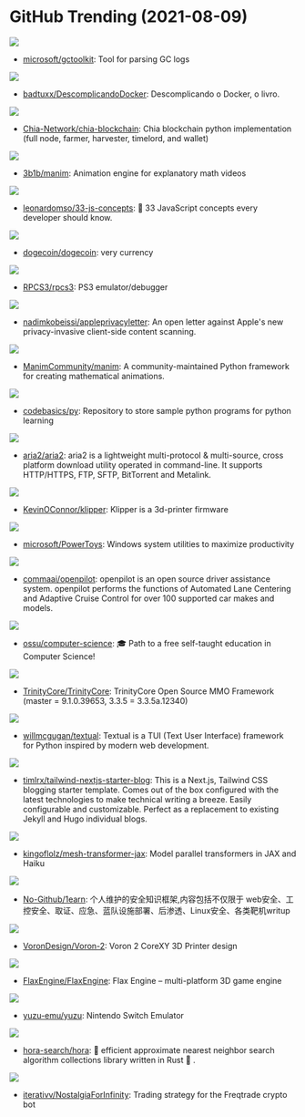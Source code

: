 # GitHub Trending (2021-08-09)

![](https://img.shields.io/badge/Java-New%20145-green?style=flat-square&logo=appveyor)
- [microsoft/gctoolkit](https://github.com/microsoft/gctoolkit): Tool for parsing GC logs

![](https://img.shields.io/badge/CSS-New%20278-green?style=flat-square&logo=appveyor)
- [badtuxx/DescomplicandoDocker](https://github.com/badtuxx/DescomplicandoDocker): Descomplicando o Docker, o livro.

![](https://img.shields.io/badge/Python-New%2022-green?style=flat-square&logo=appveyor)
- [Chia-Network/chia-blockchain](https://github.com/Chia-Network/chia-blockchain): Chia blockchain python implementation (full node, farmer, harvester, timelord, and wallet)

![](https://img.shields.io/badge/Python-New%2062-green?style=flat-square&logo=appveyor)
- [3b1b/manim](https://github.com/3b1b/manim): Animation engine for explanatory math videos

![](https://img.shields.io/badge/JavaScript-New%20204-green?style=flat-square&logo=appveyor)
- [leonardomso/33-js-concepts](https://github.com/leonardomso/33-js-concepts): 📜 33 JavaScript concepts every developer should know.

![](https://img.shields.io/badge/C%2B%2B-New%2028-green?style=flat-square&logo=appveyor)
- [dogecoin/dogecoin](https://github.com/dogecoin/dogecoin): very currency

![](https://img.shields.io/badge/C%2B%2B-New%20192-green?style=flat-square&logo=appveyor)
- [RPCS3/rpcs3](https://github.com/RPCS3/rpcs3): PS3 emulator/debugger

![](https://img.shields.io/badge/JavaScript-New%20170-green?style=flat-square&logo=appveyor)
- [nadimkobeissi/appleprivacyletter](https://github.com/nadimkobeissi/appleprivacyletter): An open letter against Apple's new privacy-invasive client-side content scanning.

![](https://img.shields.io/badge/Python-New%2044-green?style=flat-square&logo=appveyor)
- [ManimCommunity/manim](https://github.com/ManimCommunity/manim): A community-maintained Python framework for creating mathematical animations.

![](https://img.shields.io/badge/Jupyter%20Notebook-New%20168-green?style=flat-square&logo=appveyor)
- [codebasics/py](https://github.com/codebasics/py): Repository to store sample python programs for python learning

![](https://img.shields.io/badge/C%2B%2B-New%2039-green?style=flat-square&logo=appveyor)
- [aria2/aria2](https://github.com/aria2/aria2): aria2 is a lightweight multi-protocol & multi-source, cross platform download utility operated in command-line. It supports HTTP/HTTPS, FTP, SFTP, BitTorrent and Metalink.

![](https://img.shields.io/badge/C-New%2013-green?style=flat-square&logo=appveyor)
- [KevinOConnor/klipper](https://github.com/KevinOConnor/klipper): Klipper is a 3d-printer firmware

![](https://img.shields.io/badge/C%23-New%20234-green?style=flat-square&logo=appveyor)
- [microsoft/PowerToys](https://github.com/microsoft/PowerToys): Windows system utilities to maximize productivity

![](https://img.shields.io/badge/C%2B%2B-New%20233-green?style=flat-square&logo=appveyor)
- [commaai/openpilot](https://github.com/commaai/openpilot): openpilot is an open source driver assistance system. openpilot performs the functions of Automated Lane Centering and Adaptive Cruise Control for over 100 supported car makes and models.

![](https://img.shields.io/badge/none-New%2089-green?style=flat-square&logo=appveyor)
- [ossu/computer-science](https://github.com/ossu/computer-science): 🎓 Path to a free self-taught education in Computer Science!

![](https://img.shields.io/badge/C%2B%2B-New%2022-green?style=flat-square&logo=appveyor)
- [TrinityCore/TrinityCore](https://github.com/TrinityCore/TrinityCore): TrinityCore Open Source MMO Framework (master = 9.1.0.39653, 3.3.5 = 3.3.5a.12340)

![](https://img.shields.io/badge/Python-New%20714-green?style=flat-square&logo=appveyor)
- [willmcgugan/textual](https://github.com/willmcgugan/textual): Textual is a TUI (Text User Interface) framework for Python inspired by modern web development.

![](https://img.shields.io/badge/JavaScript-New%2070-green?style=flat-square&logo=appveyor)
- [timlrx/tailwind-nextjs-starter-blog](https://github.com/timlrx/tailwind-nextjs-starter-blog): This is a Next.js, Tailwind CSS blogging starter template. Comes out of the box configured with the latest technologies to make technical writing a breeze. Easily configurable and customizable. Perfect as a replacement to existing Jekyll and Hugo individual blogs.

![](https://img.shields.io/badge/Python-New%2079-green?style=flat-square&logo=appveyor)
- [kingoflolz/mesh-transformer-jax](https://github.com/kingoflolz/mesh-transformer-jax): Model parallel transformers in JAX and Haiku

![](https://img.shields.io/badge/C%2B%2B-New%20103-green?style=flat-square&logo=appveyor)
- [No-Github/1earn](https://github.com/No-Github/1earn): 个人维护的安全知识框架,内容包括不仅限于 web安全、工控安全、取证、应急、蓝队设施部署、后渗透、Linux安全、各类靶机writup

![](https://img.shields.io/badge/none-New%20110-green?style=flat-square&logo=appveyor)
- [VoronDesign/Voron-2](https://github.com/VoronDesign/Voron-2): Voron 2 CoreXY 3D Printer design

![](https://img.shields.io/badge/C%2B%2B-New%20201-green?style=flat-square&logo=appveyor)
- [FlaxEngine/FlaxEngine](https://github.com/FlaxEngine/FlaxEngine): Flax Engine – multi-platform 3D game engine

![](https://img.shields.io/badge/C%2B%2B-New%20277-green?style=flat-square&logo=appveyor)
- [yuzu-emu/yuzu](https://github.com/yuzu-emu/yuzu): Nintendo Switch Emulator

![](https://img.shields.io/badge/Rust-New%20209-green?style=flat-square&logo=appveyor)
- [hora-search/hora](https://github.com/hora-search/hora): 🚀 efficient approximate nearest neighbor search algorithm collections library written in Rust 🦀 .

![](https://img.shields.io/badge/Python-New%2013-green?style=flat-square&logo=appveyor)
- [iterativv/NostalgiaForInfinity](https://github.com/iterativv/NostalgiaForInfinity): Trading strategy for the Freqtrade crypto bot

